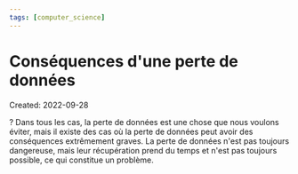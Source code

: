 ```yaml
---
tags: [computer_science] 
---
```

# Conséquences d'une perte de données
Created: 2022-09-28

?
Dans tous les cas, la perte de données est une chose que nous voulons éviter, mais il existe des cas où la perte de données peut avoir des conséquences extrêmement graves.
La perte de données n'est pas toujours dangereuse, mais leur récupération prend du temps et n'est pas toujours possible, ce qui constitue un problème.
<!--SR:!2023-05-09,116,210-->